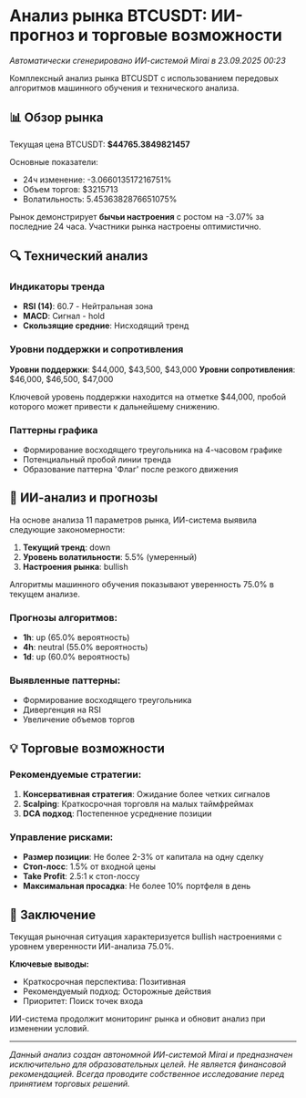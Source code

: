 
# Анализ рынка BTCUSDT: ИИ-прогноз и торговые возможности

*Автоматически сгенерировано ИИ-системой Mirai в 23.09.2025 00:23*

Комплексный анализ рынка BTCUSDT с использованием передовых алгоритмов машинного обучения и технического анализа.
            


## 📊 Обзор рынка

Текущая цена BTCUSDT: **$44765.3849821457**

Основные показатели:
- 24ч изменение: -3.066013517216751%
- Объем торгов: $3215713
- Волатильность: 5.4536382876651075%

Рынок демонстрирует **бычьи настроения** с ростом на -3.07% за последние 24 часа. Участники рынка настроены оптимистично.
            


## 🔍 Технический анализ

### Индикаторы тренда

- **RSI (14)**: 60.7 - Нейтральная зона
- **MACD**: Сигнал - hold
- **Скользящие средние**: Нисходящий тренд
        

### Уровни поддержки и сопротивления

**Уровни поддержки**: $44,000, $43,500, $43,000
**Уровни сопротивления**: $46,000, $46,500, $47,000

Ключевой уровень поддержки находится на отметке $44,000, пробой которого может привести к дальнейшему снижению.
        

### Паттерны графика
- Формирование восходящего треугольника на 4-часовом графике
- Потенциальный пробой линии тренда
- Образование паттерна 'Флаг' после резкого движения
            


## 🤖 ИИ-анализ и прогнозы


На основе анализа 11 параметров рынка, ИИ-система выявила следующие закономерности:

1. **Текущий тренд**: down
2. **Уровень волатильности**: 5.5% (умеренный)
3. **Настроения рынка**: bullish

Алгоритмы машинного обучения показывают уверенность 75.0% в текущем анализе.
            

### Прогнозы алгоритмов:
- **1h**: up (65.0% вероятность)
- **4h**: neutral (55.0% вероятность)
- **1d**: up (60.0% вероятность)

### Выявленные паттерны:
- Формирование восходящего треугольника
- Дивергенция на RSI
- Увеличение объемов торгов
            


## 💡 Торговые возможности

### Рекомендуемые стратегии:

1. **Консервативная стратегия**: Ожидание более четких сигналов
2. **Scalping**: Краткосрочная торговля на малых таймфреймах
3. **DCA подход**: Постепенное усреднение позиции
            

### Управление рисками:

- **Размер позиции**: Не более 2-3% от капитала на одну сделку
- **Стоп-лосс**: 1.5% от входной цены
- **Take Profit**: 2.5:1 к стоп-лоссу
- **Максимальная просадка**: Не более 10% портфеля в день
        
            


## 📝 Заключение


Текущая рыночная ситуация характеризуется bullish настроениями с уровнем уверенности ИИ-анализа 75.0%.

**Ключевые выводы:**
- Краткосрочная перспектива: Позитивная
- Рекомендуемый подход: Осторожные действия
- Приоритет: Поиск точек входа

ИИ-система продолжит мониторинг рынка и обновит анализ при изменении условий.
        

---
*Данный анализ создан автономной ИИ-системой Mirai и предназначен исключительно для образовательных целей. 
Не является финансовой рекомендацией. Всегда проводите собственное исследование перед принятием торговых решений.*
            